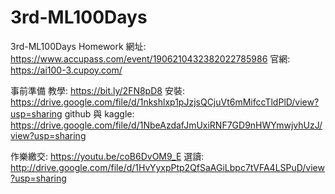 # 3rd-ML100Days

3rd-ML100Days Homework 
網址: https://www.accupass.com/event/1906210432382022785986
官網: https://ai100-3.cupoy.com/

事前準備
教學: https://bit.ly/2FN8pD8
安裝: https://drive.google.com/file/d/1nkshlxp1pJzjsQCjuVt6mMifccTldPlD/view?usp=sharing
github 與 kaggle: https://drive.google.com/file/d/1NbeAzdafJmUxiRNF7GD9nHWYmwjvhUzJ/view?usp=sharing

作樂繳交: https://youtu.be/coB6DvOM9_E
選讀: http://drive.google.com/file/d/1HvYyxpPtp2QfSaAGiLbpc7tVFA4LSPuD/view?usp=sharing
